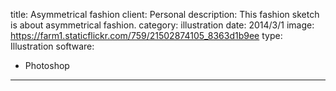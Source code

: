 title: Asymmetrical fashion
client: Personal
description: This fashion sketch is about asymmetrical fashion.
category: illustration
date: 2014/3/1
image: https://farm1.staticflickr.com/759/21502874105_8363d1b9ee
type: Illustration
software:
- Photoshop
---
